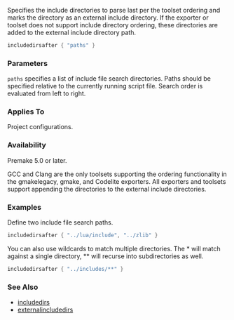 Specifies the include directories to parse last per the toolset ordering and marks the directory as an external include directory.  If the exporter or toolset
does not support include directory ordering, these directories are added to the external include directory path.

```lua
includedirsafter { "paths" }
```

### Parameters ###

`paths` specifies a list of include file search directories. Paths should be specified relative to the currently running script file.  Search order is evaluated from left
to right.

### Applies To ###

Project configurations.

### Availability ###

Premake 5.0 or later.

GCC and Clang are the only toolsets supporting the ordering functionality in the gmakelegacy, gmake, and Codelite exporters.  All exporters and toolsets
support appending the directories to the external include directories.

### Examples ###

Define two include file search paths.

```lua
includedirsafter { "../lua/include", "../zlib" }
```

You can also use wildcards to match multiple directories. The * will match against a single directory, ** will recurse into subdirectories as well.

```lua
includedirsafter { "../includes/**" }
```

### See Also ###

* [includedirs](includedirs.md)
* [externalincludedirs](externalincludedirs.md)
